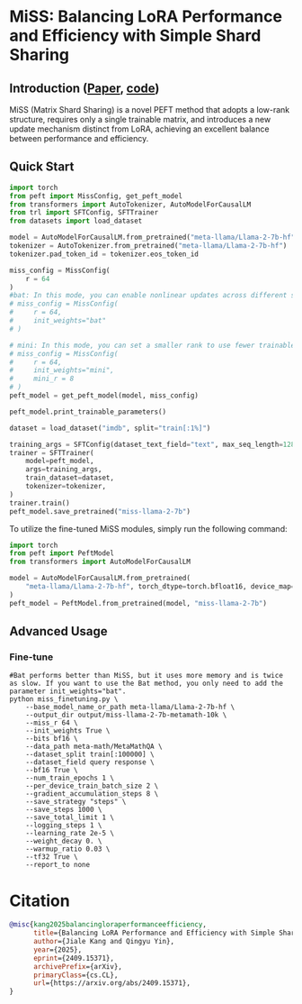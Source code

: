 # MiSS: Balancing LoRA Performance and Efficiency with Simple Shard Sharing
## Introduction ([Paper](https://huggingface.co/papers/2409.15371), [code](https://github.com/JL-er/MiSS))
MiSS (Matrix Shard Sharing) is a novel PEFT method that adopts a low-rank structure, requires only a single trainable matrix, and introduces a new update mechanism distinct from LoRA, achieving an excellent balance between performance and efficiency.


## Quick Start
```python
import torch
from peft import MissConfig, get_peft_model
from transformers import AutoTokenizer, AutoModelForCausalLM
from trl import SFTConfig, SFTTrainer
from datasets import load_dataset

model = AutoModelForCausalLM.from_pretrained("meta-llama/Llama-2-7b-hf", torch_dtype=torch.bfloat16, device_map="auto")
tokenizer = AutoTokenizer.from_pretrained("meta-llama/Llama-2-7b-hf")
tokenizer.pad_token_id = tokenizer.eos_token_id

miss_config = MissConfig(
    r = 64
)
#bat: In this mode, you can enable nonlinear updates across different shards.
# miss_config = MissConfig(
#     r = 64,
#     init_weights="bat"
# )

# mini: In this mode, you can set a smaller rank to use fewer trainable parameters, but it is recommended to keep `out_features % mini_r == 0`.
# miss_config = MissConfig(
#     r = 64,
#     init_weights="mini",
#     mini_r = 8
# )
peft_model = get_peft_model(model, miss_config)

peft_model.print_trainable_parameters()

dataset = load_dataset("imdb", split="train[:1%]")

training_args = SFTConfig(dataset_text_field="text", max_seq_length=128)
trainer = SFTTrainer(
    model=peft_model,
    args=training_args,
    train_dataset=dataset,
    tokenizer=tokenizer,
)
trainer.train()
peft_model.save_pretrained("miss-llama-2-7b")
```


To utilize the fine-tuned MiSS modules, simply run the following command:
```python
import torch
from peft import PeftModel
from transformers import AutoModelForCausalLM

model = AutoModelForCausalLM.from_pretrained(
    "meta-llama/Llama-2-7b-hf", torch_dtype=torch.bfloat16, device_map="auto"
)
peft_model = PeftModel.from_pretrained(model, "miss-llama-2-7b")
```

## Advanced Usage

### Fine-tune 
```shell
#Bat performs better than MiSS, but it uses more memory and is twice as slow. If you want to use the Bat method, you only need to add the parameter init_weights="bat".
python miss_finetuning.py \
    --base_model_name_or_path meta-llama/Llama-2-7b-hf \
    --output_dir output/miss-llama-2-7b-metamath-10k \
    --miss_r 64 \
    --init_weights True \
    --bits bf16 \
    --data_path meta-math/MetaMathQA \
    --dataset_split train[:100000] \
    --dataset_field query response \
    --bf16 True \
    --num_train_epochs 1 \
    --per_device_train_batch_size 2 \
    --gradient_accumulation_steps 8 \
    --save_strategy "steps" \
    --save_steps 1000 \
    --save_total_limit 1 \
    --logging_steps 1 \
    --learning_rate 2e-5 \
    --weight_decay 0. \
    --warmup_ratio 0.03 \
    --tf32 True \
    --report_to none
```



# Citation
```bib
@misc{kang2025balancingloraperformanceefficiency,
      title={Balancing LoRA Performance and Efficiency with Simple Shard Sharing}, 
      author={Jiale Kang and Qingyu Yin},
      year={2025},
      eprint={2409.15371},
      archivePrefix={arXiv},
      primaryClass={cs.CL},
      url={https://arxiv.org/abs/2409.15371}, 
}